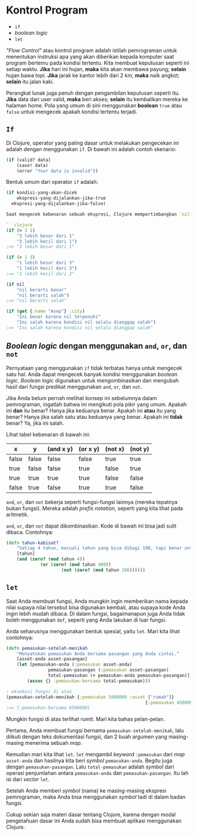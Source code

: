 Kontrol Program
===============

* `if`
* _boolean logic_
* `let`

_"Flow Control"_ atau kontrol program adalah istilah pemrograman untuk menentukan instruksi apa yang akan diberikan kepada komputer saat program bertemu pada kondisi tertentu. Kita membuat keputusan seperti ini setiap waktu. __Jika__ hari ini hujan, __maka__ kita akan membawa payung; __selain__ hujan bawa topi. __Jika__ jarak ke kantor lebih dari 2 km, __maka__ naik angkot; __selain__ itu jalan kaki.

Perangkat lunak juga penuh dengan pengambilan keputusan seperti itu. __Jika__ data dari user valid, __maka__ beri akses; __selain__ itu kembalikan mereka ke halaman home. Pola yang umum di sini menggunakan __boolean__ `true` atau `false` untuk mengecek apakah kondisi tertentu terjadi.

## `If`

Di Clojure, operator yang paling dasar untuk melakukan pengecekan ini adalah dengan menggunakan `if`. Di bawah ini adalah contoh skenario:

```clojure
(if (valid? data)
	(save! data)
	(error "Your data is invalid"))
```

Bentuk umum dari operator `if` adalah:

```clojure
(if kondisi-yang-akan-dicek
	ekspresi-yang-dijalankan-jika-true
  ekspresi-yang-dijalankan-jika-false)

Saat mengecek kebenaran sebuah ekspresi, Clojure mempertimbangkan `nil` dan `false` menjadi salah dan selain itu sebagai benar. Ini beberapa contohnya:

```clojure
(if (> 3 1)
	"3 lebih besar dari 1"
	"3 lebih kecil dari 1")
;=> "3 lebih besar dari 1"

(if (> 1 3)
	"1 lebih besar dari 3"
	"1 lebih kecil dari 3")
;=> "1 lebih kecil dari 3"

(if nil
	"nil berarti benar"
	"nil berarti salah")
;=> "nil berarti salah"

(if (get {:name "Asep"} :city)
	"Ini benar karena nil terpenuhi"
	"Ini salah karena kondisi nil selalu dianggap salah")
;=> "Ini salah karena kondisi nil selalu dianggap salah"
```

## _Boolean logic_ dengan menggunakan `and`, `or`, dan `not`

Pernyataan yang menggunakan `if` tidak terbatas hanya untuk mengecek satu hal. Anda dapat mengecek banyak kondisi menggunakan _boolean logic_. _Boolean logic_ digunakan untuk mengombinasikan dan mengubah hasil dari fungsi predikat menggunakan `and`, `or`, dan `not`.

Jika Anda belum pernah melihat konsep ini sebelumnya dalam pemrograman, ingatlah bahwa ini mengikuti pola pikir yang umum. Apakah ini __dan__ itu benar? Hanya jika keduanya benar. Apakah ini __atau__ itu yang benar? Hanya jika salah satu atau keduanya yang benar. Apakah ini __tidak__ benar? Ya, jika ini salah.

Lihat tabel kebenaran di bawah ini:

| x     | y     | (and x y) | (or x y) | (not x) | (not y) |
| ----- | ----- | --------- | -------- | ------- | ------- |
| false | false | false | false | true  | true  |
| true  | false | false | true  | false | true  |
| true  | true  | true  | true  | false | false |
| false | true  | false | true  | true  | false |

`and`, `or`, dan `not` bekerja seperti fungsi-fungsi lainnya (mereka tepatnya bukan fungsi). Mereka adalah _prefix notation_, seperti yang kita lihat pada aritmetik.

`and`, `or`, dan `not` dapat dikombinasikan. Kode di bawah ini bisa jadi sulit dibaca. Contohnya:

```clojure
(defn tahun-kabisat?
	"Setiap 4 tahun, kecuali tahun yang bisa dibagi 100, tapi benar untuk tahun yang bisa dibagi oleh 400."
	[tahun]
	(and (zero? (mod tahun 4))
			 (or (zero? (mod tahun 400))
			 		 (not (zero? (mod tahun 100))))))
```

## `let`

Saat Anda membuat fungsi, Anda mungkin ingin memberikan nama kepada nilai supaya nilai tersebut bisa digunakan kembali, atau supaya kode Anda ingin lebih mudah dibaca. Di dalam fungsi, bagaimanapun juga Anda tidak boleh menggunakan `def`, seperti yang Anda lakukan di luar fungsi.

Anda seharusnya menggunakan bentuk spesial, yaitu `let`. Mari kita lihat contohnya:

```clojure
(defn pemasukan-setelah-menikah
	"Menyatukan pemasukan Anda bersama pasangan yang Anda cintai."
	[asset-anda asset-pasangan]
	(let [pemasukan-anda (:pemasukan asset-anda)
				pemasukan-pasangan (:pemasukan asset-pasangan)
				total-pemasukan (+ pemasukan-anda pemasukan-pasangan)]
		(assoc {} :pemasukan-bersama total-pemasukan)))

; eksekusi fungsi di atas
(pemasukan-setelah-menikah {:pemasukan 5000000 :asset ["rumah"]} 
													 {:pemasukan 4500000 :asset ["mobil" "motor"]})
;=> {:pemasukan-bersama 9500000}
```

Mungkin fungsi di atas terlihat rumit. Mari kita bahas pelan-pelan.

Pertama, Anda membuat fungsi bernama `pemasukan-setelah-menikah`, lalu diikuti dengan teks dokumentasi fungsi, dan 2 buah argumen yang masing-masing menerima sebuah _map_.

Kemudian mari kita lihat `let`. `let` mengambil _keyword_ `:pemasukan` dari _map_ `asset-anda` dan hasilnya kita beri _symbol_ `pemasukan-anda`. Begitu juga dengan `pemasukan-pasangan`. Lalu `total-pemasukan` adalah _symbol_ dari operasi penjumlahan antara `pemasukan-anda` dan `pemasukan-pasangan`. Itu lah isi dari _vector_ `let`.

Setelah Anda memberi _symbol_ (nama) ke masing-masing ekspresi pemrograman, maka Anda bisa menggunakan _symbol_ tadi di dalam badan fungsi.

Cukup sekian saja materi dasar tentang Clojure, karena dengan modal pengetahuan dasar ini Anda sudah bisa membuat aplikasi menggunakan Clojure.  
